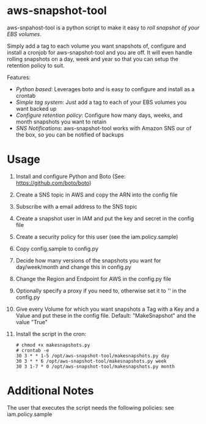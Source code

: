 aws-snapshot-tool
=================
aws-snpahost-tool is a python script to make it easy to *roll snapshot of your EBS volumes*. 

Simply add a tag to each volume you want snapshots of, configure and install a cronjob for aws-snapshot-tool and you are off. It will even handle rolling snapshots on a day, week and year so that you can setup the retention policy to suit.

Features:
- *Python based*: Leverages boto and is easy to configure and install as a crontab
- *Simple tag system*: Just add a tag to each of your EBS volumes you want backed up
- *Configure retention policy*: Configure how many days, weeks, and month snapshots you want to retain
- *SNS Notifications*: aws-snapshot-tool works with Amazon SNS our of the box, so you can be notified of backups

Usage
==========
1. Install and configure Python and Boto (See: https://github.com/boto/boto)
2. Create a SNS topic in AWS and copy the ARN into the config file
3. Subscribe with a email address to the SNS topic
4. Create a snapshot user in IAM and put the key and secret in the config file
5. Create a security policy for this user (see the iam.policy.sample)
6. Copy config.sample to config.py
7. Decide how many versions of the snapshots you want for day/week/month and change this in config.py
8. Change the Region and Endpoint for AWS in the config.py file
9. Optionally specify a proxy if you need to, otherwise set it to '' in the config.py
10. Give every Volume for which you want snapshots a Tag with a Key and a Value and put these in the config file. Default: "MakeSnapshot" and the value "True"
11. Install the script in the cron: 

		# chmod +x makesnapshots.py
		# crontab -e
		30 3 * * 1-5 /opt/aws-snapshot-tool/makesnapshots.py day
		30 3 * * 6 /opt/aws-snapshot-tool/makesnapshots.py week
		30 3 1-7 * 0 /opt/aws-snapshot-tool/makesnapshots.py month

Additional Notes
=========
The user that executes the script needs the following policies: see iam.policy.sample
